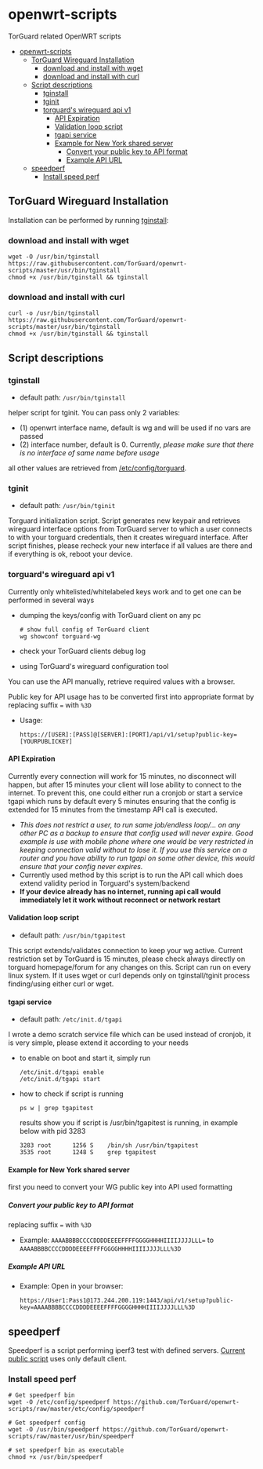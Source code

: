 # openwrt-scripts

TorGuard related OpenWRT scripts

- [openwrt-scripts](#openwrt-scripts)
  - [TorGuard Wireguard Installation](#torguard-wireguard-installation)
    - [download and install with wget](#download-and-install-with-wget)
    - [download and install with curl](#download-and-install-with-curl)
  - [Script descriptions](#script-descriptions)
    - [tginstall](#tginstall)
    - [tginit](#tginit)
    - [torguard's wireguard api v1](#torguards-wireguard-api-v1)
      - [API Expiration](#api-expiration)
      - [Validation loop script](#validation-loop-script)
      - [tgapi service](#tgapi-service)
      - [Example for New York shared server](#example-for-new-york-shared-server)
        - [Convert your public key to API format](#convert-your-public-key-to-api-format)
        - [Example API URL](#example-api-url)
  - [speedperf](#speedperf)
    - [Install speed perf](#install-speed-perf)

## TorGuard Wireguard Installation

Installation can be performed by running [tginstall](usr/bin/tginstall):

### download and install with wget

```shell
wget -O /usr/bin/tginstall https://raw.githubusercontent.com/TorGuard/openwrt-scripts/master/usr/bin/tginstall
chmod +x /usr/bin/tginstall && tginstall
```

### download and install with curl

```shell
curl -o /usr/bin/tginstall https://raw.githubusercontent.com/TorGuard/openwrt-scripts/master/usr/bin/tginstall
chmod +x /usr/bin/tginstall && tginstall
```

## Script descriptions

### tginstall

- default path: `/usr/bin/tginstall`

helper script for tginit. You can pass only 2 variables:

- (1) openwrt interface name, default is wg and will be used if no vars are passed
- (2) interface number, default is 0. Currently, _please make sure that there is no interface of same name before usage_

all other values are retrieved from [/etc/config/torguard](etc/config/torguard).

### tginit

- default path: `/usr/bin/tginit`

Torguard initialization script. Script generates new keypair and retrieves wireguard interface options from TorGuard server to which a user connects to with your torguard credentials, then it creates wireguard interface. After script finishes, please recheck your new interface if all values are there and if everything is ok, reboot your device.

### torguard's wireguard api v1

Currently only whitelisted/whitelabeled keys work and to get one can be performed in several ways

- dumping the keys/config with TorGuard client on any pc
  
    ```shell
    # show full config of TorGuard client
    wg showconf torguard-wg
    ```

- check your TorGuard clients debug log
- using TorGuard's wireguard configuration tool

You can use the API manually, retrieve required values with a browser.

Public key for API usage has to be converted first into appropriate format by replacing suffix `=` with `%3D`

- Usage:

    `https://[USER]:[PASS]@[SERVER]:[PORT]/api/v1/setup?public-key=[YOURPUBLICKEY]`

#### API Expiration

Currently every connection will work for 15 minutes, no disconnect will happen, but after 15 minutes your client will lose ability to connect to the internet. To prevent this, one could either run a cronjob or start a service tgapi which runs by default every 5 minutes ensuring that the config is extended for 15 minutes from the timestamp API call is executed.

- _This does not restrict a user, to run same job/endless loop/... on any other PC as a backup to ensure that config used will never expire._
  _Good example is use with mobile phone where one would be very restricted in keeping connection valid without to lose it. If you use this service on a router and you have ability to run tgapi on some other device, this would ensure that your config never expires._
- Currently used method by this script is to run the API call which does extend validity period in Torguard's system/backend 
- **If your device already has no internet, running api call would immediately let it work without reconnect or network restart**

#### Validation loop script

- default path:  `/usr/bin/tgapitest`

This script extends/validates connection to keep your wg active. Current restriction set by TorGuard is 15 minutes, please check always directly on torguard homepage/forum for any changes on this.
Script can run on every linux system.
If it uses wget or curl depends only on tginstall/tginit process finding/using either curl or wget.

#### tgapi service

- default path: `/etc/init.d/tgapi`


I wrote a demo scratch service file which can be used instead of cronjob, it is very simple, please extend it according to your needs

- to enable on boot and start it, simply run

  ```shell
  /etc/init.d/tgapi enable
  /etc/init.d/tgapi start
  ```

- how to check if script is running

  ```shell
  ps w | grep tgapitest
  ```

  results show you if script is /usr/bin/tgapitest is running, in example below with pid 3283
  
  ```log
  3283 root      1256 S    /bin/sh /usr/bin/tgapitest
  3535 root      1248 S    grep tgapitest
  ```

#### Example for New York shared server

first you need to convert your WG public key into API used formatting

##### Convert your public key to API format

replacing suffix `=` with `%3D`

- Example:
  `AAAABBBBCCCCDDDDEEEEFFFFGGGGHHHHIIIIJJJJLLL=`
  to
  `AAAABBBBCCCCDDDDEEEEFFFFGGGGHHHHIIIIJJJJLLL%3D`

##### Example API URL

- Example: Open in your browser:

    `https://User1:Pass1@173.244.200.119:1443/api/v1/setup?public-key=AAAABBBBCCCCDDDDEEEEFFFFGGGGHHHHIIIIJJJJLLL%3D`

## speedperf

Speedperf is a script performing iperf3 test with defined servers.  [Current public script](usr/bin/speedperf) uses only default client.

### Install speed perf

```shell
# Get speedperf bin
wget -O /etc/config/speedperf https://github.com/TorGuard/openwrt-scripts/raw/master/etc/config/speedperf

# Get speedperf config
wget -O /usr/bin/speedperf https://github.com/TorGuard/openwrt-scripts/raw/master/usr/bin/speedperf

# set speedperf bin as executable
chmod +x /usr/bin/speedperf
```

